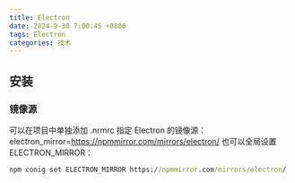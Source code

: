 ```yaml
---
title: Electron
date: 2024-9-30 7:00:45 +0800
tags: Electron
categories: 技术
---
```


## 安装
### 镜像源
可以在项目中单独添加 .nrmrc 指定 Electron 的镜像源：electron_mirror=https://npmmirror.com/mirrors/electron/
也可以全局设置 ELECTRON_MIRROR：

```cmd
npm conig set ELECTRON_MIRROR https://npmmirror.com/mirrors/electron/
```

